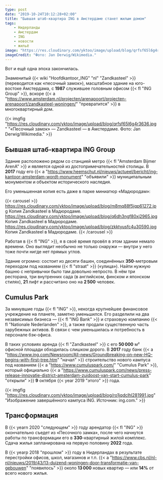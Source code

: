 ```yaml
---
type: post
date: "2019-10-24T10:12:28+02:00"
title: "Бывшая штаб-квартира ING в Амстердаме станет жилым домом"
tags:
    - Нидерланды
    - Амстердам
    - ING
    - новости
    - жильё
image: "https://res.cloudinary.com/yktoo/image/upload/blog/qrfsf65l6g4r3636.jpg"
imageCredit: "Фото: Jan Derwig/Wikimedia."
---
```


Вот и ещё одна эпоха закончилась.

Знаменитый {{< wiki "Hoofdkantoor_ING" "nl" "Zandkasteel" >}} (переводится как «песочный замок»), масштабное здание на юго-востоке Амстердама, с **1987** служившее головным офисом {{< fl "ING Group" >}}, вскоре {{< a "https://www.amsterdam.nl/projecten/arenapoort/projecten-arenapoort/zandkasteel-woningen/" "превратится" >}} в многоквартирный дом.

<!--more-->

{{< imgfig "https://res.cloudinary.com/yktoo/image/upload/blog/qrfsf65l6g4r3636.jpg" "«Песочный замок» — Zandkasteel — в Амстердаме. Фото: Jan Derwig/Wikimedia." >}}

## Бывшая штаб-квартира ING Group

Здание расположено рядом со станцией метро {{< fl "Amsterdam Bijmer ArenA" >}} и является одной из достопримечательностей столицы. В **2017** году его {{< a "https://www.heemschut.nl/nieuws/actueel/bericht/ing-kantoor-amsterdam-wordt-monument" "объявили" >}} муниципальным монументом и объектом исторического наследия.

Его уменьшенная копия есть даже в парке миниатюр «Мадюродам»:

{{< carousel >}}
https://res.cloudinary.com/yktoo/image/upload/blog/m8mq88f5jqp61272.jpg Копия Zandkasteel в Мадюродаме.
https://res.cloudinary.com/yktoo/image/upload/blog/q6dh3ngf80xj2965.jpg Копия Zandkasteel в Мадюродаме.
https://res.cloudinary.com/yktoo/image/upload/blog/zkktyusfc4u30590.jpg Копия Zandkasteel в Мадюродаме.
{{< /carousel >}}

Работая в {{< fl "ING" >}}, я в своё время провёл в этом здании немало времени. Оно выглядит необычно не только снаружи — внутри у него тоже почти нигде нет прямых углов.

Здание огромно: состоит из десяти башен, соединённых **350**-метровым переходом под названием {{< fl "straat" >}} («улица»). Найти нужную башню с непривычки было там довольно непросто. В нём три ресторана, три внутренних сада (в английском, финском и японском стилях), **21** лифт и рассчитано оно на **2 500** человек.

## Cumulus Park

За минувшие годы {{< fl "ING" >}}, некогда крупнейшее финансовое учреждение на планете, заметно уменьшился. Его разделили на два независимых бизнеса — {{< fl "ING Bank" >}} и страховую компанию {{< fl "Nationale Nederlanden" >}}, а также продали существенную часть зарубежных активов. В связи с чем уменьшилась и потребность в персонале бэк-офиса.

В таких условиях аренда {{< fl "Zandkasteel" >}} с его **50 000** м² офисной площади обходилась слишком дорого. В **2017** году банк {{< a "https://www.ing.com/Newsroom/All-news/Groundbreaking-on-new-HQ-begins-with-first-tree.htm" "начал" >}} строительство нового кампуса под названием {{< a "https://www.cumuluspark.com/" "Cumulus Park" >}}, который официально {{< a "https://www.cumuluspark.com/news/press-release-innovatie-district-amsterdam-zuidoost-van-start-cumulus-park" "открыли" >}} **9** октября {{< year 2019 "этого" >}} года.

{{< imgfig "https://res.cloudinary.com/yktoo/image/upload/blog/ro1jqdclhl281991.jpg" "Изображение завершённого кампуса ING. Источник: ing.com." >}}

## Трансформация

В {{< yearn 2020 "следующем" >}} году арендатор {{< fl "ING" >}} окончательно съедет из «Песочного замка», после чего начнутся работы по трансформации его в **330**-квартирный жилой комплекс. Сдача жилья запланирована на первую половину **2022** года.

В {{< yearp 2018 "прошлом" >}} году в Нидерландах в результате перестройки офисов, школ, магазинов и т.п. {{< a "https://www.cbs.nl/nl-nl/nieuws/2019/43/13-duizend-woningen-door-transformatie-van-gebouwen" "появилось" >}} около **13 000** новых квартир — или **14%** от всего нового жилья.